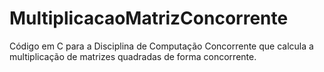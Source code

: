 # MultiplicacaoMatrizConcorrente

Código em C para a Disciplina de Computação Concorrente que calcula a multiplicação de matrizes quadradas de forma concorrente.

